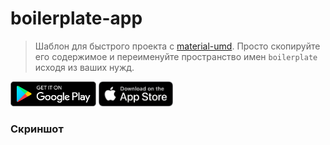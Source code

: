 # boilerplate-app

> Шаблон для быстрого проекта с [material-umd](https://github.com/tripolskypetr/material-ui-umd). Просто скопируйте его содержимое и переименуйте пространство имен `boilerplate` исходя из ваших нужд.

<img height="40px" src="../../assets/img/google-play.png" float="left">
<img height="40px" src="../../assets/img/app-store.png" float="left">

### Скриншот
